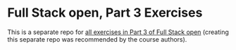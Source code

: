 # Full Stack open, Part 3 Exercises

This is a separate repo for [all exercises in Part 3 of Full Stack open](https://fullstackopen.com/en/part3/node_js_and_express#exercises-3-1-3-6) (creating this separate repo was recommended by the course authors).
